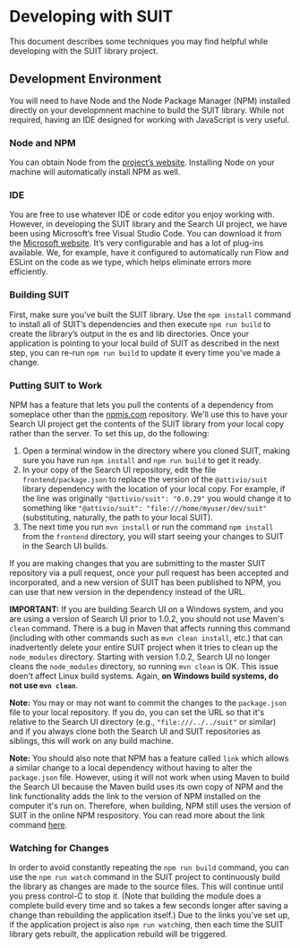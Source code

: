 # Developing with SUIT

This document describes some techniques you may find helpful while developing with the SUIT library project.

## Development Environment

You will need to have Node and the Node Package Manager (NPM) installed directly on your developmnent machine to build the SUIT library. While not required, having an IDE designed for working with JavaScript is very useful.

### Node and NPM

You can obtain Node from the [project’s website](nodejs.org). Installing Node on your machine will automatically install NPM as well.

### IDE

You are free to use whatever IDE or code editor you enjoy working with. However, in developing the SUIT library and the Search UI project, we have been using Microsoft’s free Visual Studio Code. You can download it from the [Microsoft website](code.visualstudio.com). It’s very configurable and has a lot of plug-ins available. We, for example, have it configured to automatically run Flow and ESLint on the code as we type, which helps eliminate errors more efficiently.

### Building SUIT

First, make sure you’ve built the SUIT library. Use the `npm install` command to install all of SUIT’s dependencies and then execute `npm run build` to create the library’s output in the es and lib directories. Once your application is pointing to your local build of SUIT as described in the next step, you can re-run `npm run build` to update it every time you've made a change.

### Putting SUIT to Work

NPM has a feature that lets you pull the contents of a dependency from someplace other than the [npmjs.com](npmjs.com) repository. We'll use this to have your Search UI project get the contents of the SUIT library from your local copy rather than the server. To set this up, do the following:

1. Open a terminal window in the directory where you cloned SUIT, making sure you have run `npm install` and `npm run build` to get it ready.
2. In your copy of the Search UI repository, edit the file `frontend/package.json` to replace the version of the `@attivio/suit` library dependency with the location of your local copy. For example, if the line was originally `"@attivio/suit": "0.0.29"` you would change it to something like `"@attivio/suit": "file:///home/myuser/dev/suit"` (substituting, naturally, the path to your local SUIT).
3. The next time you run `mvn install` or run the command `npm install` from the `frontend` directory, you will start seeing your changes to SUIT in the Search UI builds.

If you are making changes that you are submitting to the master SUIT repository via a pull request, once your pull request has been accepted and incorporated, and a new version of SUIT has been published to NPM, you can use that new version in the dependency instead of the URL.

**IMPORTANT:** If you are building Search UI on a Windows system, and you are using a version of Search UI prior to 1.0.2, you should not use Maven's `clean` command. There is a bug in Maven that affects running this command (including with other commands such as `mvn clean install`, etc.) that can inadvertently delete your entire SUIT project when it tries to clean up the `node_modules` directory. Starting with version 1.0.2, Search UI no longer cleans the `node_modules` directory, so running `mvn clean` is OK. This issue doen't affect Linux build systems. Again, **on Windows build systems, do not use `mvn clean`**.

**Note:** You may or may not want to commit the changes to the `package.json` file to your local repository. If you do, you can set the URL so that it's relative to the Search UI directory (e.g., `"file:///../../suit"` or similar) and if you always clone both the Search UI and SUIT repositories as siblings, this will work on any build machine.

**Note:** You should also note that NPM has a feature called `link` which allows a similar change to a local dependency without having to alter the `package.json` file. However, using it will not work when using Maven to build the Search UI because the Maven build uses its own copy of NPM and the link functionality adds the link to the version of NPM installed on the computer it's run on. Therefore, when building, NPM still uses the version of SUIT in the online NPM respository. You can read more about the link command [here](https://docs.npmjs.com/cli/link).

### Watching for Changes

In order to avoid constantly repeating the `npm run build` command, you can use the `npm run watch` command in the SUIT project to continuously build the library as changes are made to the source files. This will continue until you press control-C to stop it. (Note that building the module does a complete build every time and so takes a few seconds longer after saving a change than rebuilding the application itself.) Due to the links you've set up, if the application project is also `npm run watch`ing, then each time the SUIT library gets rebuilt, the application rebuild will be triggered.
